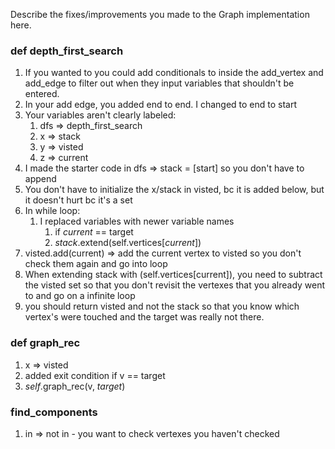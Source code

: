Describe the fixes/improvements you made to the Graph implementation here.

### def depth_first_search

1. If you wanted to you could add conditionals to inside the add_vertex and add_edge to filter out when they input variables that shouldn't be entered.
2. In your add edge, you added end to end.  I changed to end to start
3. Your variables aren't clearly labeled:
    1. dfs => depth_first_search
    2. x => stack
    3. y => visted
    4. z => current
4. I made the starter code in dfs => stack = [start] so you don't have to append
5. You don't have to initialize the x/stack in visted, bc it is added below, but it doesn't hurt bc it's a set
6. In while loop:
    1. I replaced variables with newer variable names
        1. if *current* == target
        2. *stack*.extend(self.vertices[*current*])
7. visted.add(current) => add the current vertex to visted so you don't check them again and go into loop
8. When extending stack with (self.vertices[current]), you need to subtract the visted set so that you don't revisit the vertexes that you already went to and go on a infinite loop
9. you should return visted and not the stack so that you know which vertex's were touched and the target was really not there.

### def graph_rec

1. x => visted
2. added exit condition if v == target
3. *self*.graph_rec(v, *target*)


### find_components

1. in => not in - you want to check vertexes you haven't checked